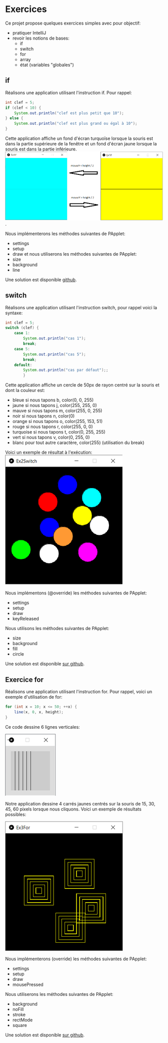 # Exercices #
Ce projet propose quelques exercices simples avec pour objectif:
- pratiquer IntelliJ
- revoir les notions de bases:
    - if
    - switch
    - for
    - array
    - état (variables "globales")
    
## if ##
Réalisons une application utilisant l'instruction if. Pour rappel:
```java
int clef = 5;
if (clef < 10) {
    System.out.println("clef est plus petit que 10");
} else {
    System.out.println("clef est plus grand ou égal à 10");
}
```

Cette application affiche 
un fond d'écran turquoïse lorsque la souris est dans la partie supérieure de la fenêtre
et un fond d'écran jaune lorsque la souris est dans la partie inférieure.
![resultat attentdu](https://github.com/jedepaepe/java-4118/blob/master/lesson-09-intellij/exercices/Ex1If.png?raw=true).

Nous implémenterons les méthodes suivantes de PApplet:
- settings
- setup
- draw
et nous utiliserons les méthodes suivantes de PApplet:
- size
- background
- line

Une solution est disponible [github](https://github.com/jedepaepe/java-4118/blob/master/lesson-09-intellij/exercices/src/Ex1If.java).

## switch ##
Réalisons une application utilisant l'instruction switch, pour rappel voici la syntaxe:
```java
int clef = 5;
switch (clef) {
    case 1:
        System.out.println("cas 1");
        break;
    case 5:
        System.out.println("cas 5");
        break;
    default:
        System.out.println("cas par défaut");;
        }
```

Cette application affiche un cercle de 50px de rayon centré sur la souris
et dont la couleur est:
- bleue si nous tapons b, color(0, 0, 255)
- jaune si nous tapons j, color(255, 255, 0)
- mauve si nous tapons m, color(255, 0, 255)
- noir si nous tapons n, color(0)
- orange si nous tapons o, color(255, 153, 51)
- rouge si nous tapons r, color(255, 0, 0)
- turquoise si nous tapons t, color(0, 255, 255)
- vert si nous tapons v, color(0, 255, 0)
- blanc pour tout autre caractère, color(255) (utilisation du break)

Voici un exemple de résultat à l'exécution:
![résultat attendu](https://github.com/jedepaepe/java-4118/blob/master/lesson-09-intellij/exercices/Ex2Switch.png?raw=true)

Nous implémentons (@override) les méthodes suivantes de PApplet:
- settings
- setup
- draw
- keyReleased

Nous utilisons les méthodes suivantes de PApplet:
- size
- background
- fill
- circle

Une solution est disponible [sur github](https://github.com/jedepaepe/java-4118/blob/master/lesson-09-intellij/exercices/src/Ex2Switch.java).

## Exercice for ##
Réalisons une application utilisant l'instruction for. 
Pour rappel, voici un exemple d'utilisation de for:

```java
for (int x = 10; x <= 50; ++x) {
    line(x, 0, x, height);
} 
```
Ce code dessine 6 lignes verticales:

![résultat](https://github.com/jedepaepe/java-4118/blob/master/lesson-09-intellij/exercices/For.png?raw=true)

Notre application dessine 4 carrés jaunes centrés sur la souris de 15, 30, 45, 60 pixels
lorsque nous cliquons. Voici un exemple de résultats possibles:

![résultat](https://github.com/jedepaepe/java-4118/blob/master/lesson-09-intellij/exercices/Ex3For.png?raw=true)

Nous implémenterons (override) les méthodes suivantes de PApplet:
- settings
- setup
- draw
- mousePressed

Nous utiliserons les méthodes suivantes de PApplet:
- background
- noFill
- stroke
- rectMode
- square

Une solution est disponible [sur github](https://github.com/jedepaepe/java-4118/blob/master/lesson-09-intellij/exercices/src/Ex3For.java).